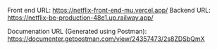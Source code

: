 Front end URL: https://netflix-front-end-mu.vercel.app/
Backend URL: https://netflix-be-production-48e1.up.railway.app/

Documenation URL (Generated using Postman): https://documenter.getpostman.com/view/24357473/2s8ZDSbQmX
